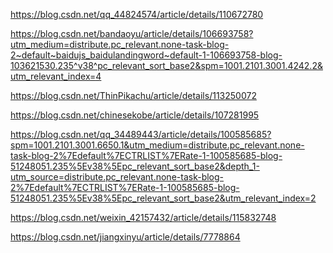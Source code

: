 <!--
 * @Author: zjq 1070709586@qq.com
 * @Date: 2023-10-16 16:59:59
 * @LastEditors: zjq 1070709586@qq.com
 * @LastEditTime: 2023-10-16 17:00:20
 * @FilePath: \code\readme.md
 * @Description: 这是默认设置,请设置`customMade`, 打开koroFileHeader查看配置 进行设置: https://github.com/OBKoro1/koro1FileHeader/wiki/%E9%85%8D%E7%BD%AE
-->
https://blog.csdn.net/qq_44824574/article/details/110672780

https://blog.csdn.net/bandaoyu/article/details/106693758?utm_medium=distribute.pc_relevant.none-task-blog-2~default~baidujs_baidulandingword~default-1-106693758-blog-103621530.235^v38^pc_relevant_sort_base2&spm=1001.2101.3001.4242.2&utm_relevant_index=4

https://blog.csdn.net/ThinPikachu/article/details/113250072

https://blog.csdn.net/chinesekobe/article/details/107281995

https://blog.csdn.net/qq_34489443/article/details/100585685?spm=1001.2101.3001.6650.1&utm_medium=distribute.pc_relevant.none-task-blog-2%7Edefault%7ECTRLIST%7ERate-1-100585685-blog-51248051.235%5Ev38%5Epc_relevant_sort_base2&depth_1-utm_source=distribute.pc_relevant.none-task-blog-2%7Edefault%7ECTRLIST%7ERate-1-100585685-blog-51248051.235%5Ev38%5Epc_relevant_sort_base2&utm_relevant_index=2

https://blog.csdn.net/weixin_42157432/article/details/115832748


https://blog.csdn.net/jiangxinyu/article/details/7778864